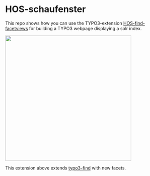 # HOS-schaufenster

This repo shows how you can use the TYPO3-extension [HOS-find-facetviews](https://github.com/subhh/HOS-find-facetviews)
for building a TYPO3 webpage displaying a solr index.

<img src="https://imgur.com/sLFMepF" width=400 />

This extension above extends [typo3-find](https://github.com/subugoe/typo3-find)
with new facets.  
